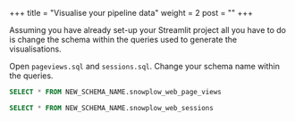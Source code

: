 +++
title = "Visualise your pipeline data"
weight = 2
post = ""
+++

Assuming you have already set-up your Streamlit project all you have to do is change the schema within the queries used to generate the visualisations.

Open `pageviews.sql` and `sessions.sql`. Change your schema name within the queries.

```sql
SELECT * FROM NEW_SCHEMA_NAME.snowplow_web_page_views

SELECT * FROM NEW_SCHEMA_NAME.snowplow_web_sessions
```

